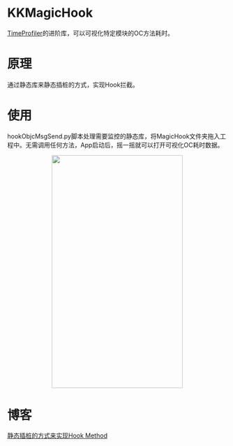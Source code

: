 # KKMagicHook
[TimeProfiler](https://github.com/maniackk/TimeProfiler)的进阶库，可以可视化特定模块的OC方法耗时。

# 原理
通过静态库来静态插桩的方式，实现Hook拦截。

# 使用
hookObjcMsgSend.py脚本处理需要监控的静态库，将MagicHook文件夹拖入工程中。无需调用任何方法，App启动后，摇一摇就可以打开可视化OC耗时数据。

<div align="center"><img width="300" height="533.6" src="https://wukaikai.tech/images/tuchuang/talkingdata_haoshi.jpg"></div>


# 博客
[静态插桩的方式来实现Hook Method](https://juejin.im/post/5e74bc39f265da576a57a293)



